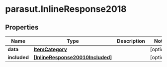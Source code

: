 # parasut.InlineResponse2018

## Properties
Name | Type | Description | Notes
------------ | ------------- | ------------- | -------------
**data** | [**ItemCategory**](ItemCategory.md) |  | [optional] 
**included** | [**[InlineResponse20010Included]**](InlineResponse20010Included.md) |  | [optional] 


